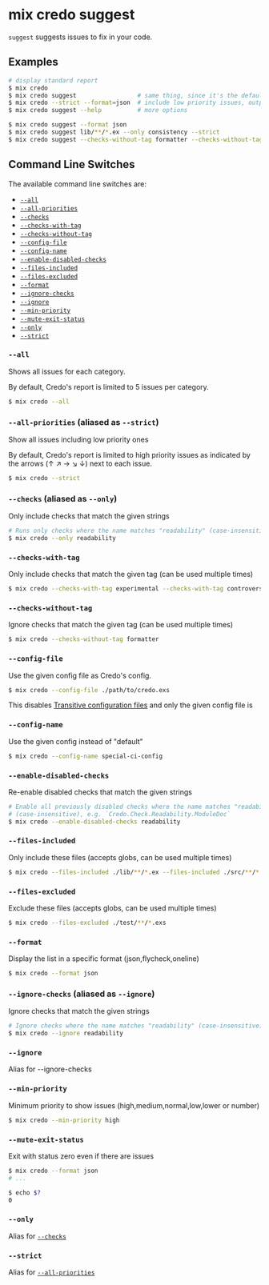 
# mix credo suggest

`suggest` suggests issues to fix in your code.

## Examples

```bash
# display standard report
$ mix credo
$ mix credo suggest                 # same thing, since it's the default command
$ mix credo --strict --format=json  # include low priority issues, output as JSON
$ mix credo suggest --help          # more options

$ mix credo suggest --format json
$ mix credo suggest lib/**/*.ex --only consistency --strict
$ mix credo suggest --checks-without-tag formatter --checks-without-tag controversial
```

## Command Line Switches

The available command line switches are:

- [`--all`](#all)
- [`--all-priorities`](#all-priorities-aliased-as-strict)
- [`--checks`](#checks-aliased-as-only)
- [`--checks-with-tag`](#checks-with-tag)
- [`--checks-without-tag`](#checks-without-tag)
- [`--config-file`](#config-file)
- [`--config-name`](#config-name)
- [`--enable-disabled-checks`](#enable-disabled-checks)
- [`--files-included`](#files-included)
- [`--files-excluded`](#files-excluded)
- [`--format`](#format)
- [`--ignore-checks`](#ignore-checks-aliased-as-ignore)
- [`--ignore`](#ignore)
- [`--min-priority`](#min-priority)
- [`--mute-exit-status`](#mute-exit-status)
- [`--only`](#only)
- [`--strict`](#strict)

### `--all`

Shows all issues for each category.

By default, Credo's report is limited to 5 issues per category.

```bash
$ mix credo --all
```

### `--all-priorities` (aliased as `--strict`)

Show all issues including low priority ones

By default, Credo's report is limited to high priority issues as indicated by the arrows (↑ ↗ → ↘ ↓) next to each issue.

```bash
$ mix credo --strict
```

### `--checks` (aliased as `--only`)

Only include checks that match the given strings

```bash
# Runs only checks where the name matches "readability" (case-insensitive), e.g. `Credo.Check.Readability.ModuleDoc`
$ mix credo --only readability
```

### `--checks-with-tag`

Only include checks that match the given tag (can be used multiple times)

```bash
$ mix credo --checks-with-tag experimental --checks-with-tag controversial
```

### `--checks-without-tag`

Ignore checks that match the given tag (can be used multiple times)

```bash
$ mix credo --checks-without-tag formatter
```

### `--config-file`

Use the given config file as Credo's config.

```bash
$ mix credo --config-file ./path/to/credo.exs
```

This disables [Transitive configuration files](config_file.html#transitive-configuration-files) and only the given config file is

### `--config-name`

Use the given config instead of "default"

```bash
$ mix credo --config-name special-ci-config
```

### `--enable-disabled-checks`

Re-enable disabled checks that match the given strings

```bash
# Enable all previously disabled checks where the name matches "readability"
# (case-insensitive), e.g. `Credo.Check.Readability.ModuleDoc`
$ mix credo --enable-disabled-checks readability
```

### `--files-included`

Only include these files (accepts globs, can be used multiple times)

```bash
$ mix credo --files-included ./lib/**/*.ex --files-included ./src/**/*.ex
```

### `--files-excluded`

Exclude these files (accepts globs, can be used multiple times)

```bash
$ mix credo --files-excluded ./test/**/*.exs
```

### `--format`

Display the list in a specific format (json,flycheck,oneline)

```bash
$ mix credo --format json
```

### `--ignore-checks` (aliased as `--ignore`)

Ignore checks that match the given strings

```bash
# Ignore checks where the name matches "readability" (case-insensitive), e.g. `Credo.Check.Readability.ModuleDoc`
$ mix credo --ignore readability
```

### `--ignore`

Alias for --ignore-checks

### `--min-priority`

Minimum priority to show issues (high,medium,normal,low,lower or number)

```bash
$ mix credo --min-priority high
```

### `--mute-exit-status`

Exit with status zero even if there are issues

```bash
$ mix credo --format json
# ...

$ echo $?
0
```

### `--only`

Alias for [`--checks`](#checks-aliased-as-only)

### `--strict`

Alias for [`--all-priorities`](#all-priorities-aliased-as-strict)
